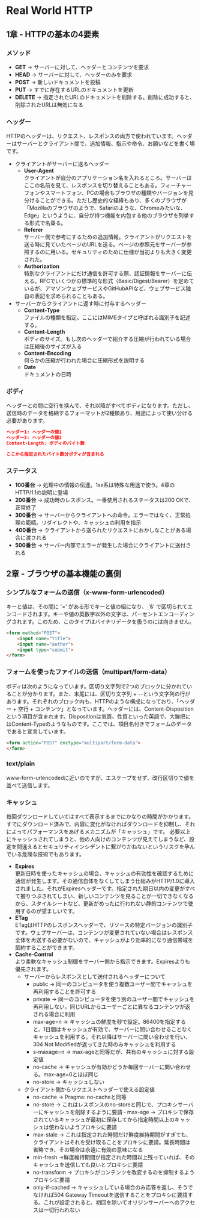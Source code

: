 # Real World HTTP

## 1章 - HTTPの基本の4要素
### メソッド
- **GET** → サーバーに対して、ヘッダーとコンテンツを要求
- **HEAD** → サーバーに対して、ヘッダーのみを要求
- **POST** → 新しいドキュメントを投稿
- **PUT** → すでに存在するURLのドキュメントを更新
- **DELETE** → 指定されたURLのドキュメントを削除する。削除に成功すると、削除されたURLは無効になる

### ヘッダー
HTTPのヘッダーは、リクエスト、レスポンスの両方で使われています。ヘッダーはサーバーとクライアント間で、追加情報、指示や命令、お願いなどを書く場です。
- クライアントがサーバーに送るヘッダー
    - **User-Agent**<br>
    クライアントが自分のアプリケーション名を入れるところ。サーバーはここの名前を見て、レスポンスを切り替えることもある。フィーチャーフォンやスマートフォン、PCの場合もブラウザの種類やバージョンを見分けることができる。ただし歴史的な経緯もあり、多くのブラウザが「Mozillaのブラウザのようで、Safariのような、Chromeみたいな、Edge」というように、自分が持つ機能を内包する他のブラウザを列挙する形式で名乗る。
    - **Referer**<br>
    サーバー側で参考にするための追加情報。クライアントがリクエストを送る時に見ていたページのURLを送る。ページの参照元をサーバーが参照するのに用いる。セキュリティのために仕様が当初よりも大きく変更された。
    - **Authorization**<br>
    特別なクライアントにだけ通信を許可する際、認証情報をサーバーに伝える。RFCでいくつかの標準的な形式（Basic/Digest/Bearer）を定めているが、アマゾンウェブサービスやGitHubAPIなど、ウェブサービス独自の表記を求められることもある。
- サーバーからクライアントに返す時に付与するヘッダー
    - **Content-Type**<br>
    ファイルの種類を指定。ここにはMIMEタイプと呼ばれる識別子を記述する。
    - **Content-Length**<br>
    ボディのサイズ。もし次のヘッダーで紹介する圧縮が行われている場合は圧縮後のサイズが入る
    - **Content-Encoding**<br>
    何らかの圧縮が行われた場合に圧縮形式を説明する
    - **Date**<br>
    ドキュメントの日時

### ボディ
ヘッダーとの間に空行を挟んで、それ以降がすべてボディになります。ただし、送信時のデータを格納するフォーマットが2種類あり、用途によって使い分ける必要があります。
```json
ヘッダー1: ヘッダーの値1
ヘッダー2: ヘッダーの値2
Content-Length: ボディのバイト数

ここから指定されたバイト数分ボディが含まれる
```

### ステータス
- **100番台** → 処理中の情報の伝達。1xx系は特殊な用途で使う。4章のHTTP/1.1の説明に登場
- **200番台** → 成功時のレスポンス。一番使用されるステータスは200 OKで、正常終了
- **300番台** → サーバーからクライアントへの命令。エラーではなく、正常処理の範疇。リダイレクトや、キャッシュの利用を指示
- **400番台** → クライアントから送られたリクエストにおかしなことがある場合に渡される
- **500番台** → サーバー内部でエラーが発生した場合にクライアントに送付される

## 2章 - ブラウザの基本機能の裏側
### シンプルなフォームの送信（x-www-form-urlencoded）
キーと値は、その間に '=' がある形でキーと値の組になり、 '&' で区切られてエンコードされます。キーや値の英数字以外の文字は、パーセントエンコーディングされます。このため、このタイプはバイナリデータを扱うのには向きません。
```html
<form method="POST">
    <input name="title">
    <input name="author">
    <input type="submit">
</form>
```

### フォームを使ったファイルの送信（multipart/form-data）
ボディは次のようになっています。区切り文字列で2つのブロックに分かれていることが分かります。また、末尾には、区切り文字列 + --という文字列の行があります。それぞれのブロック内も、HTTPのような構成になっており、「ヘッダー + 空行 + コンテンツ」となっています。ヘッダーには、Content-Dispositionという項目が含まれます。Dispositionは気質、性質といった英語で、大雑把にはContent-Typeのようなものです。ここでは、項目名付きでフォームのデータであると宣言しています。

```html
<form action="POST" enctype="multipart/form-data">
</form>
```

### text/plain
www-form-urlencodedに近いのですが、エスケープをせず、改行区切りで値を並べて送信します。

### キャッシュ
毎回ダウンロードしていてはすべて表示するまでにかなりの時間がかかります。すでにダウンロード済みで、内容に変化がなければダウンロードを抑制し、それによってパフォーマンスをあげるメカニズムが「キャッシュ」です。
必要以上にキャッシュされてしまうと、他の人向けのコンテンツが見えてしまうなど、設定を間違えるとセキュリティインシデントに繋がりかねないというリスクを孕んでいる危険な技術でもあります。
- **Expires**<br>
    更新日時を使ったキャッシュの場合、キャッシュの有効性を確認するために通信が発生します。その通信自体をなくしてしまう仕組みがHTTP/1.0に導入されました。それがExpiresヘッダーです。指定された期日以内の変更がすべて握りつぶされてしまい、新しいコンテンツを見ることが一切できなくなるから、スタイルシートなど、更新がめったに行われない静的コンテンツで使用するのが望ましいです。
- **ETag**<br>
    ETagはHTTPのレスポンスヘッダーで、リソースの特定バージョンの識別子です。ウェブサーバーは、コンテンツが変更されていない場合はレスポンス全体を再送する必要がないので、キャッシュがより効率的になり通信帯域を節約することができます。
- **Cache-Control**<br>
    より柔軟なキャッシュ制御をサーバー側から指示できます。Expiresよりも優先されます。
    - サーバーからレスポンスとして送付されるヘッダーについて
        - public → 同一のコンピュータを使う複数ユーザー間でキャッシュを再利用することを許可する
        - private → 同一のコンピュータを使う別のユーザー間でキャッシュを再利用しない。同じURLからユーザーごとに異なるコンテンツが返される場合に利用
        - max-age=n → キャッシュの鮮度を秒で設定。86400を指定すると、1日間はキャッシュが有効で、サーバーに問い合わせることなくキャッシュを利用する。それ以降はサーバーに問い合わせを行い、304 Not Modifiedが返ってきた時のみキャッシュを利用する
        - s-maxage=n → max-ageと同等だが、共有のキャッシュに対する設定値
        - no-cache → キャッシュが有効かどうか毎回サーバーに問い合わせる。max-age=0とほぼ同じ
        - no-store → キャッシュしない
    - クライアント側からリクエストヘッダーで使える設定値
        - no-cache → Pragma: no-cacheと同等
        - no-store → これはレスポンスのno-storeと同じで、プロキシサーバーにキャッシュを削除するように要請
        ‐ max-age → プロキシで保存されているキャッシュが最初に保存してから指定時間以上のキャッシュは使わないようプロキシに要請
        - max-stale → これは指定された時間だけ鮮度維持期間がすぎても、クライアントはそれを受け取ることをプロキシに要請。延長時間は省略でき、その場合は永遠に有効の意味になる
        - min-fresh →鮮度維持期間が指定された時間以上残っていれば、そのキャッシュを送信しても良いとプロキシに要請
        - no-transform → プロキシがコンテンツを改変するのを抑制するようプロキシに要請
        - only-if-cached → キャッシュしている場合のみ応答を返し、そうでなければ504 Gateway Timeoutを送信することをプロキシに要請する。これが設定されると、初回を除いてオリジンサーバーへのアクセスは一切行われない
